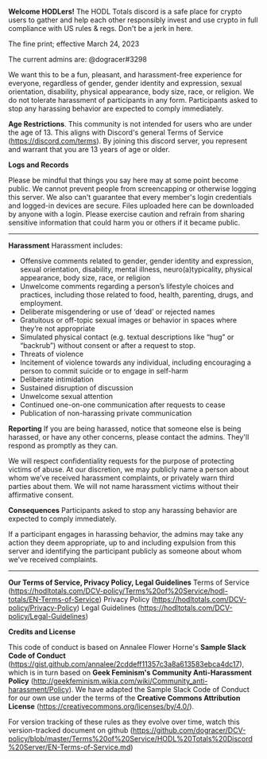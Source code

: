 **Welcome HODLers!**
The HODL Totals discord is a safe place for crypto users to gather and help each other responsibly invest and use crypto in full compliance with US rules & regs.
Don't be a jerk in here. 

The fine print; effective March 24, 2023

The current admins are: @dogracer#3298 

We want this to be a fun, pleasant, and harassment-free experience for everyone, regardless of gender, gender identity and expression, sexual orientation, disability, physical appearance, body size, race, or religion. We do not tolerate harassment of participants in any form. Participants asked to stop any harassing behavior are expected to comply immediately.

**Age Restrictions**. This community is not intended for users who are under the age of 13. This aligns with Discord's general Terms of Service (https://discord.com/terms). By joining this discord server, you represent and warrant that you are 13 years of age or older.

**Logs and Records**

Please be mindful that things you say here may at some point become public. We cannot prevent people from screencapping or otherwise logging this server. We also can't guarantee that every member's login credentials and logged-in devices are secure. Files uploaded here can be downloaded by anyone with a login. Please exercise caution and refrain from sharing sensitive information that could harm you or others if it became public.

** **
**Harassment**
Harassment includes:

* Offensive comments related to gender, gender identity and expression, sexual orientation, disability, mental illness, neuro(a)typicality, physical appearance, body size, race, or religion
* Unwelcome comments regarding a person’s lifestyle choices and practices, including those related to food, health, parenting, drugs, and employment.
* Deliberate misgendering or use of ‘dead’ or rejected names
* Gratuitous or off-topic sexual images or behavior in spaces where they’re not appropriate
* Simulated physical contact (e.g. textual descriptions like “hug” or “backrub”) without consent or after a request to stop.
* Threats of violence
* Incitement of violence towards any individual, including encouraging a person to commit suicide or to engage in self-harm
* Deliberate intimidation
* Sustained disruption of discussion
* Unwelcome sexual attention
* Continued one-on-one communication after requests to cease
* Publication of non-harassing private communication

**Reporting**
If you are being harassed, notice that someone else is being harassed, or have any other concerns, please contact the admins. They'll respond as promptly as they can.

We will respect confidentiality requests for the purpose of protecting victims of abuse. At our discretion, we may publicly name a person about whom we’ve received harassment complaints, or privately warn third parties about them. We will not name harassment victims without their affirmative consent.

**Consequences**
Participants asked to stop any harassing behavior are expected to comply immediately.

If a participant engages in harassing behavior, the admins may take any action they deem appropriate, up to and including expulsion from this server and identifying the participant publicly as someone about whom we've received complaints.

** **
**Our Terms of Service, Privacy Policy, Legal Guidelines**
Terms of Service (https://hodltotals.com/DCV-policy/Terms%20of%20Service/hodl-totals/EN-Terms-of-Service)
Privacy Policy (https://hodltotals.com/DCV-policy/Privacy-Policy)
Legal Guidelines (https://hodltotals.com/DCV-policy/Legal-Guidelines)

**Credits and License**

This code of conduct is based on Annalee Flower Horne's **Sample Slack Code of Conduct** (https://gist.github.com/annalee/2cddeff11357c3a8a613583ebca4dc17), which is in turn based on **Geek Feminism's Community Anti-Harassment Policy** (http://geekfeminism.wikia.com/wiki/Community_anti-harassment/Policy). We have adapted the Sample Slack Code of Conduct for our own use under the terms of the **Creative Commons Attribution License** (https://creativecommons.org/licenses/by/4.0/).

For version tracking of these rules as they evolve over time, watch this version-tracked document on github (https://github.com/dogracer/DCV-policy/blob/master/Terms%20of%20Service/HODL%20Totals%20Discord%20Server/EN-Terms-of-Service.md)

